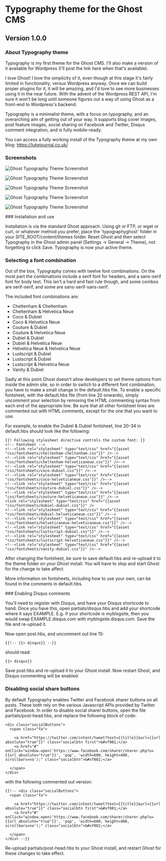 # Typography theme for the Ghost CMS

## Version 1.0.0

### About Typography theme

Typography is my first theme for the Ghost CMS. I'll also make a version of it available for Wordpress (I'll post the link here when that's available).

I love Ghost! I love the simplicity of it, even though at this stage it's fairly limited in functionality, versus Wordpress anyway. Once we can build proper plugins for it, it will be amazing, and I'd love to see more businesses using it in the near future. With the advent of the Wordpress REST API, I'm sure it won't be long until someone figures out a way of using Ghost as a front-end to Wordpress's backend.

Typography is a minimalist theme, with a focus on typography, and an overarching aim of getting out of your way. It supports blog cover images, post feature images, social sharing on Facebook and Twitter, Disqus comment integration, and is fully mobile-ready.

You can access a fully working install of the Typography theme at my own blog: https://lukejournal.co.uk/

### Screenshots

![Ghost Typography Theme Screenshot](https://raw.githubusercontent.com/lukenicohen/ghost-typography-theme/master/assets/images/screenshots/typography-homepage.jpg)

![Ghost Typography Theme Screenshot](https://raw.githubusercontent.com/lukenicohen/ghost-typography-theme/master/assets/images/screenshots/typography-post.jpg)

![Ghost Typography Theme Screenshot](https://raw.githubusercontent.com/lukenicohen/ghost-typography-theme/master/assets/images/screenshots/typography-list.jpg)

![Ghost Typography Theme Screenshot](https://raw.githubusercontent.com/lukenicohen/ghost-typography-theme/master/assets/images/screenshots/typography-page.jpg)

![Ghost Typography Theme Screenshot](https://raw.githubusercontent.com/lukenicohen/ghost-typography-theme/master/assets/images/screenshots/typography-author.jpg)

### Installation and use

Installation is via the standard Ghost approach. Using git or FTP, or wget or curl, or whatever method you prefer, place the 'typographyghost' folder in your SITE_ROOT/content/themes folder. Reset Ghost and then select Typography in the Ghost admin panel (Settings -> General -> Theme), not forgetting to click Save. Typography is now your active theme.

### Selecting a font combination

Out of the box, Typography comes with twelve font combinations. On the most part the combinations include a serif font for headers, and a sans-serif font for body text. This isn't a hard and fast rule though, and some combos are serif-serif, and some are sans-serif-sans-serif.

The included font combinations are:

- Cheltenham & Cheltenham
- Cheltenham & Helvetica Neue
- Coco & Dubiel
- Coco & Helvetica Neue
- Couture & Dubiel
- Couture & Helvetica Neue
- Dubiel & Dubiel
- Dubiel & Helvetica Neue
- Helvetica Neue & Helvetica Neue
- Lustscript & Dubiel
- Lustscript & Dubiel
- Lustscript & Helvetica Neue
- Vanity & Dubiel

Sadly at this point Ghost doesn't allow developers to set theme options from inside the admin site, so in order to switch to a different font combination, you have to make a small change in the default.hbs file. To enable a specific fontsheet, with the default.hbs file (from line 20 onwards), simply uncomment your selection by removing the HTML commenting syntax from each end of the appropriate line. Be sure that all other fontsheet lines are commented out with HTML comments, except for the one that you want to use.

For example, to enable the Dubiel & Dubiel fontsheet, line 20-34 in default.hbs should look like the following:

```
{{! Following stylesheet directive controls the custom font: }}
<!-- Fontsheet -->
<!--<link rel="stylesheet" type="text/css" href="{{asset "css/fontsheets/cheltenham-cheltenham.css"}}" />-->
<!--<link rel="stylesheet" type="text/css" href="{{asset "css/fontsheets/cheltenham-helveticaneue.css"}}" />-->
<!--<link rel="stylesheet" type="text/css" href="{{asset "css/fontsheets/coco-dubiel.css"}}" />-->
<!--<link rel="stylesheet" type="text/css" href="{{asset "css/fontsheets/coco-helveticaneue.css"}}" />-->
<!--<link rel="stylesheet" type="text/css" href="{{asset "css/fontsheets/couture-dubiel.css"}}" />-->
<!--<link rel="stylesheet" type="text/css" href="{{asset "css/fontsheets/couture-helveticaneue.css"}}" />-->
<link rel="stylesheet" type="text/css" href="{{asset "css/fontsheets/dubiel-dubiel.css"}}" />
<!--<link rel="stylesheet" type="text/css" href="{{asset "css/fontsheets/dubiel-helveticaneue.css"}}" />-->
<!--<link rel="stylesheet" type="text/css" href="{{asset "css/fontsheets/helveticaneue-helveticaneue.css"}}" />-->
<!--<link rel="stylesheet" type="text/css" href="{{asset "css/fontsheets/lustscript-dubiel.css"}}" />-->
<!--<link rel="stylesheet" type="text/css" href="{{asset "css/fontsheets/lustscript-helveticaneue.css"}}" />-->
<!--<link rel="stylesheet" type="text/css" href="{{asset "css/fontsheets/vanity-dubiel.css"}}" />-->
```

After changing the fontsheet, be sure to save default.hbs and re-upload it to the theme folder on your Ghost install. You will have to stop and start Ghost for the change to take affect.

More information on fontsheets, including how to use your own, can be found in the comments in default.hbs.

### Enabling Disqus comments

You'll need to register with Disqus, and have your Disqus shortcode to hand. Once you have this, open partials/disqus.hbs and add your shortcode where it says EXAMPLE. E.g. if your shortcode is myblogsite, then you would swap EXAMPLE.disqus.com with myblogsite.disqus.com. Save the file and re-upload it.

Now open post.hbs, and uncomment out line 15:

```
{{!-- {{> disqus}} --}}
```

should read:

```
{{> disqus}}
```

Save post.hbs and re-upload it to your Ghost install. Now restart Ghost, and Disqus commenting will be enabled.

### Disabling social share buttons

By default Typography enables Twitter and Facebook sharer buttons on all posts. These both rely on the various Javascript APIs provided by Twitter and Facebook. In order to disable social sharer buttons, open the file partials/post-head.hbs, and replace the following block of code:

```
<div class="socialButtons">
  <span class="fa">

    <a href="https://twitter.com/intent/tweet?text={{title}}&url={{url absolute="true"}}" class="socialbtn first">&#xf081;</a>
    <a href="#" onClick="window.open('https://www.facebook.com/sharer/sharer.php?u={{url absolute="true"}}', 'pop', 'width=600, height=400, scrollbars=no');" class="socialbtn">&#xf082;</a>

  </span>
</div>
```

with the following commented out version:

```
{{!-- <div class="socialButtons">
  <span class="fa">

    <a href="https://twitter.com/intent/tweet?text={{title}}&url={{url absolute="true"}}" class="socialbtn first">&#xf081;</a>
    <a href="#" onClick="window.open('https://www.facebook.com/sharer/sharer.php?u={{url absolute="true"}}', 'pop', 'width=600, height=400, scrollbars=no');" class="socialbtn">&#xf082;</a>

  </span>
</div> --}}
```

Re-upload partials/post-head.hbs to your Ghost install, and restart Ghost for these changes to take effect.
